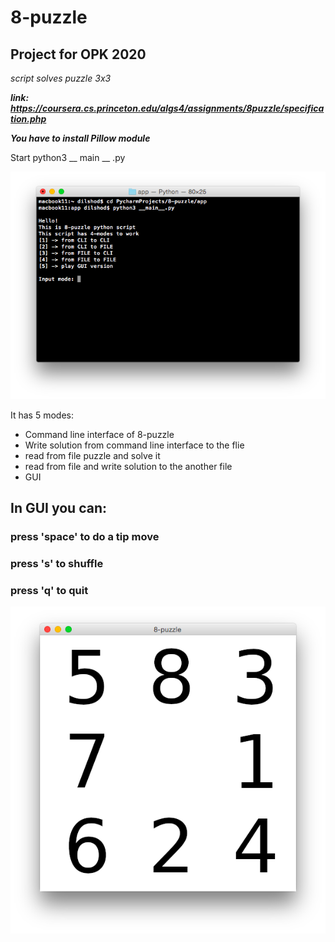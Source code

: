 # 8-puzzle

## Project for OPK 2020

*script solves puzzle 3x3*

***link: https://coursera.cs.princeton.edu/algs4/assignments/8puzzle/specification.php***

***You have to install Pillow module***

Start python3 __ main __ .py

![cli](https://github.com/DilshodN/8-puzzle/blob/master/cli_interface.PNG)

It has 5 modes:
* Command line interface of 8-puzzle
* Write solution from command line interface to the flie
* read from file puzzle and solve it
* read from file and write solution to the another file
* GUI

## In GUI you can:

### press 'space' to do a tip move
### press 's' to shuffle
### press 'q' to quit

![gui](https://github.com/DilshodN/8-puzzle/blob/master/gui.PNG)


